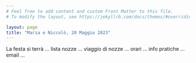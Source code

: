 ```yaml
---
# Feel free to add content and custom Front Matter to this file.
# To modify the layout, see https://jekyllrb.com/docs/themes/#overriding-theme-defaults

layout: page
title: "Maria e Niccolò, 20 Maggio 2023"
---
```

La festa si terrà ... lista nozze ... viaggio di nozze ... orari ... info pratiche ... email ...
